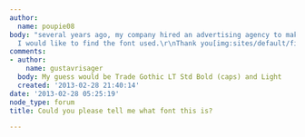 ```yaml
---
author:
  name: poupie08
body: "several years ago, my company hired an advertising agency to make a folder.
  I would like to find the font used.\r\nThank you[img:sites/default/files/old-images/font_4264.jpg]"
comments:
- author:
    name: gustavrisager
  body: My guess would be Trade Gothic LT Std Bold (caps) and Light
  created: '2013-02-28 21:40:14'
date: '2013-02-28 05:25:19'
node_type: forum
title: Could you please tell me what font this is?

---
```


